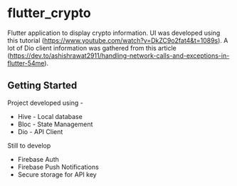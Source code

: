 # flutter_crypto

Flutter application to display crypto information. UI was developed using this tutorial (https://www.youtube.com/watch?v=DkZC9o2fat4&t=1089s). A lot of Dio client information was gathered from this article (https://dev.to/ashishrawat2911/handling-network-calls-and-exceptions-in-flutter-54me).

## Getting Started

Project developed using - 

* Hive - Local database
* Bloc - State Management
* Dio - API Client

Still to develop

* Firebase Auth
* Firebase Push Notifications
* Secure storage for API key
